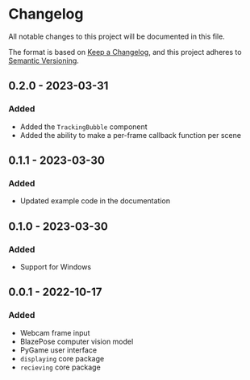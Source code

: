 # Changelog
All notable changes to this project will be documented in this file.

The format is based on [Keep a Changelog](https://keepachangelog.com/en/1.0.0/),
and this project adheres to [Semantic Versioning](https://semver.org/spec/v2.0.0.html).

## 0.2.0 - 2023-03-31
### Added
- Added the `TrackingBubble` component
- Added the ability to make a per-frame callback function per scene

## 0.1.1 - 2023-03-30
### Added
- Updated example code in the documentation

## 0.1.0 - 2023-03-30
### Added
- Support for Windows

## 0.0.1 - 2022-10-17
### Added
- Webcam frame input
- BlazePose computer vision model
- PyGame user interface
- `displaying` core package
- `recieving` core package
